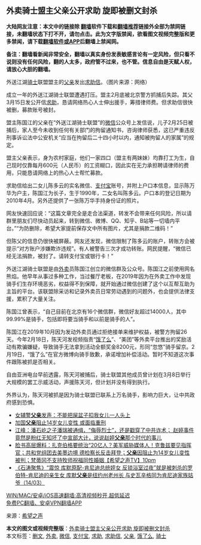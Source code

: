  <h2>外卖骑士盟主父亲公开求助 旋即被删文封杀</h2> <p class="notice"><b>大陆网友注意：本文中的链接除 <a href="https://github.com/bannedbook/fanqiang" >翻墙</a>软件下载和<a href="https://github.com/killgcd/justmysocks/blob/master/README.md">翻墙推荐</a>链接外全部为禁网链接，未翻墙状态下打不开，请勿点击。此为文字版禁闻，欲看图文视频完整版和更多禁闻，请下载<a href="https://github.com/bannedbook/fanqiang">翻墙软件或APP</a>后翻墙上禁闻网。</p><p>备注：翻墙看新闻非常安全，翻墙以真实身份发表敏感言论有一定风险，但只看不说则没有任何风险，翻的人太多，政府管不过来，也不管。信息自由是天赋人权，请放心大胆的翻墙。</b></p>  <div class="entry"> <p id="conimg">外送江湖<a href="https://www.bannedbook.org/bnews/tag/%E9%AA%91%E5%A3%AB/" class="st_tag internal_tag" rel="tag" title="标签 骑士 下的日志">骑士</a>联盟盟主的<a href="https://www.bannedbook.org/bnews/tag/%E7%88%B6%E4%BA%B2/" class="st_tag internal_tag" rel="tag" title="标签 父亲 下的日志">父亲</a>发出<a href="https://www.bannedbook.org/bnews/tag/%E6%B1%82%E5%8A%A9%E4%BF%A1/" class="st_tag internal_tag" rel="tag" title="标签 求助信 下的日志">求助信</a>。（图片来源：网络）</p> <p>成立一年的外送江湖骑士联盟遭遇打压。盟主2月底被北京警方抓捕后失踪。其父3月15日发公开信<a href="https://www.bannedbook.org/bnews/tag/%E6%B1%82%E5%8A%A9/" class="st_tag internal_tag" rel="tag" title="标签 求助 下的日志">求助</a>，恳请网络热心人士伸出援手，筹措律师费。但求助信很快被删，募款账号被封。</p> <p>盟主陈国江的父亲在“外送江湖骑士联盟”的<a href="https://www.bannedbook.org/bnews/tag/%e5%be%ae%e4%bf%a1/" class="st_tag internal_tag" rel="tag" title="标签 微信 下的日志">微信</a>公众号上发信说，儿子2月25日被捕后，家人至今未收到任何有关部门的拘留通知书，咨询律师获悉，这已严重违反刑事诉讼法中公安机关“应当在拘留后二十四小时以内，通知被拘留人的家属”的规定。</p>  <p>盟主父亲表示，身为农村家庭，他们一家四口（盟主有两妹妹）均靠打工为生，自己现时仅靠每月600元（人民币）的工资糊口，因此实在无力承担聘请律师的费用，只能恳请网络上的热心人士帮忙募款。</p> <p>求助信给出二女儿陈多云的实名微信、<a href="https://www.bannedbook.org/bnews/tag/%e6%94%af%e4%bb%98%e5%ae%9d/" class="st_tag internal_tag" rel="tag" title="标签 支付宝 下的日志">支付宝</a>账号，并附上户口本信息，显示陈万华为户主，陈国江为长子，生于1990年，二女名叫陈多云。户口本的登记日期为2010年4月。另外还提供了一张陈万华手持身份证的照片。</p> <p>网友快速回应说：“这篇文章完全是走合法渠道，转发不会带来任何风险，所以请群里朋友们尽快动员起来，转到微信、微博、QQ、知乎、B站等一切墙内平台。”“为防删除，希望大家提前保存文中所有图片，尤其是捐款二维码！”</p>  <p>但陈父的信息仍很快被屏蔽。网友还发现，微信限制了陈多云的账户，转账方会被提示“对方账户涉嫌欺诈违规”。有人被警告三次才成功转账。网民提醒，“微信已经无法捐款，被封了。请转支付宝或银行卡！”</p> <p>外送江湖骑士联盟是由<a href="https://www.bannedbook.org/bnews/tag/%E5%A4%96%E5%8D%96/" class="st_tag internal_tag" rel="tag" title="标签 外卖 下的日志">外卖</a>员陈国江创立的微信群及公众号。陈国江之前使用网名熊焰。他早年从事过多种工作，当过餐厅老板，在2019年因为在外卖工作中发现骑手们生存环境恶劣，权益得不到保障，就开始通过微信创建了这个以互帮互助为主旨的平台。该联盟除采访和记录外卖员日常劳动遇到的问题外，也会提供法律支援，累积了大量关注。</p> <p>陈国江曾表示，“自己目前在北京有16个微信群，微信好友超过14000人，其中99.99%是骑手，包括即将要当骑手和以前是骑手的人”。</p>  <p>陈国江在2019年10月因为发动外卖员通过拒绝接单来维护权益，被警方拘留26天。今年2月18日，陈天河发视频指责“<a href="https://www.bannedbook.org/bnews/tag/%E9%A5%BF%E4%BA%86%E4%B9%88/" class="st_tag internal_tag" rel="tag" title="标签 饿了么 下的日志">饿了么</a>”、“美团”等外卖平台推出的奖励活动有欺骗嫌疑，导致骑手无法拿到活动全额奖金8200元，形同“忽悠”骑手留京。2月19日，“饿了么”在官方微博向骑手致歉，承诺增加补偿活动。暂时不知道这次事件跟陈被抓是否相关。</p> <p>自由亚洲电台早前透露，陈天河被捕后，骑士联盟其他成员曾计划在3月8日举行大规模的罢工示威活动，声援陈天河，但计划并没有得到执行。</p> <p>外界认为，陈天河被抓是因为骑士联盟已联系上万名骑手，影响力巨大，让中共政府感到恐惧。</p>  <ul class='op-related-articles' title='相关阅读'> <li><a href='https://www.bannedbook.org/bnews/cbnews/20210317/1506403.html' target='_blank'>女辅警<b>父亲</b>发声：不能把屎盆子扣我女儿一人头上</a></li> <li><a href='https://www.bannedbook.org/bnews/comments/20210316/1506260.html' target='_blank'>加国<b>父亲</b>阻止14岁女儿变性 或面临重刑</a></li> <li><a href='https://www.bannedbook.org/bnews/cbnews/20210316/1506030.html' target='_blank'>江峰：潘石屹之子潘瑞被通缉，“侮辱烈士”，还是戳穿了中共诈术； 赵婷事件竟然是粉红无知坏了中宣部大计，说说赵婷<b>父亲</b>那个时代的事儿</a></li> <li><a href='https://www.bannedbook.org/bnews/comments/20210316/1505950.html' target='_blank'>脸书高层爆料：扎克伯格要统治“20亿人？美军威胁媒体人！克鲁兹要见指挥官；共和党组团去美墨边境 德检察长反击拜登；<b>父亲</b>因阻止为14岁女儿变性 被判；梵蒂冈不支持牧师祝福同性婚姻【希望之声TV】10pm</a></li> <li><a href='https://www.bannedbook.org/bnews/bannedvideo/20210315/1505005.html' target='_blank'>《石涛聚焦》“震惊 库默原配-肯尼迪总统姪女 反锁浴室过夜”就是被刺杀的罗伯特-肯尼迪的亲生女 库默<b>父亲</b>是纽约州老州长 与史瓦辛格同为肯尼迪家族姑爷（14/03）</a></li> </ul> <p class="texttj"> <a href="https://github.com/bannedbook/fanqiang/wiki/V2ray%E6%9C%BA%E5%9C%BA" target="_blank">WIN/MAC/安卓/iOS高速翻墙:高清视频秒开,超低延迟</a><br/> <a href="https://github.com/bannedbook/fanqiang/wiki/%E7%A6%81%E9%97%BB%E7%BD%91%E5%AE%89%E5%8D%93%E7%BF%BB%E5%A2%99%E6%96%B0%E9%97%BBAPP" target="_blank">免费PC翻墙、安卓VPN翻墙APP</a></p><p> 来源：<span class='wp_keywordlink_affiliate'><a href="https://www.soundofhope.org" title="希望之声" target="_blank">希望之声</a></span> </p><a name='sharetosocial'></a>       <div><b>本文的图文或视频完整版</b>：<a href='https://www.bannedbook.org/bnews/cbnews/20210317/1506402.html'>外卖骑士盟主父亲公开求助 旋即被删文封杀</a></div>  </div><!--END ENTRY--> <div class="postfooter"> <div>本文标签：<a href="https://www.bannedbook.org/bnews/tag/%E5%88%A0%E6%96%87/" rel="tag">删文</a>, <a href="https://www.bannedbook.org/bnews/tag/%E5%A4%96%E5%8D%96/" rel="tag">外卖</a>, <a href="https://www.bannedbook.org/bnews/tag/%e5%be%ae%e4%bf%a1/" rel="tag">微信</a>, <a href="https://www.bannedbook.org/bnews/tag/%e6%94%af%e4%bb%98%e5%ae%9d/" rel="tag">支付宝</a>, <a href="https://www.bannedbook.org/bnews/tag/%E6%B1%82%E5%8A%A9/" rel="tag">求助</a>, <a href="https://www.bannedbook.org/bnews/tag/%E6%B1%82%E5%8A%A9%E4%BF%A1/" rel="tag">求助信</a>, <a href="https://www.bannedbook.org/bnews/tag/%E7%88%B6%E4%BA%B2/" rel="tag">父亲</a>, <a href="https://www.bannedbook.org/bnews/tag/%E9%A5%BF%E4%BA%86%E4%B9%88/" rel="tag">饿了么</a>, <a href="https://www.bannedbook.org/bnews/tag/%E9%AA%91%E5%A3%AB/" rel="tag">骑士</a></div>  </div><!--END POSTFOOTER--> 